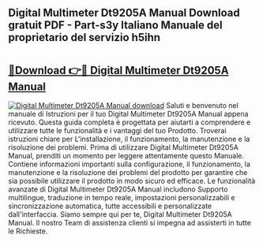 ## Digital Multimeter Dt9205A Manual Download gratuit PDF - Part-s3y Italiano Manuale del proprietario del servizio h5ihn

# <h2><a href="http://dfcq77m.blite.top/?on=Digital+Multimeter+Dt9205A+Manual">🔗Download 👉🔴 Digital Multimeter Dt9205A Manual</a></h2>

[![Digital Multimeter Dt9205A Manual download](https://i.imgur.com/lujVjoI.png)](http://dfcq77m.blite.top/?on=Digital+Multimeter+Dt9205A+Manual)
Saluti e benvenuto nel manuale di Istruzioni per il tuo Digital Multimeter Dt9205A Manual appena ricevuto. Questa guida completa è progettata per aiutarti a comprendere e utilizzare tutte le funzionalità e i vantaggi del tuo Prodotto. Troverai istruzioni chiare per L'installazione, il funzionamento, la manutenzione e la risoluzione dei problemi. Prima di utilizzare Digital Multimeter Dt9205A Manual, prenditi un momento per leggere attentamente questo Manuale. Contiene informazioni importanti sulla configurazione, il funzionamento, la manutenzione e la risoluzione dei problemi del prodotto per garantire che sia possibile utilizzare il prodotto in modo sicuro ed efficace. Le funzionalità avanzate di Digital Multimeter Dt9205A Manual includono Supporto multilingue, traduzione in tempo reale, impostazioni personalizzabili e sincronizzazione automatica, tutte accessibili e personalizzate dall'interfaccia. Siamo sempre qui per te, Digital Multimeter Dt9205A Manual. Il nostro Team di assistenza clienti si impegna ad assisterti in tutte le Richieste.
